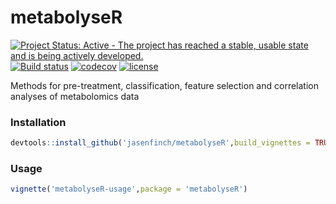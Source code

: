 # metabolyseR

[![Project Status: Active - The project has reached a stable, usable state and is being actively developed.](http://www.repostatus.org/badges/latest/active.svg)](http://www.repostatus.org/#active) [![Build status](https://travis-ci.org/jasenfinch/metabolyseR.svg?branch=master)](https://travis-ci.org/jasenfinch/metabolyseR) [![codecov](https://codecov.io/gh/jasenfinch/metabolyseR/branch/master/graph/badge.svg)](https://codecov.io/gh/jasenfinch/metabolyseR/branch/master) [![license](https://img.shields.io/badge/license-GNU%20GPL%20v3.0-blue.svg)](https://github.com/jasenfinch/metabolyseR/blob/master/DESCRIPTION) 

Methods for pre-treatment, classification, feature selection and correlation analyses of metabolomics data

### Installation

```r
devtools::install_github('jasenfinch/metabolyseR',build_vignettes = TRUE)
```

### Usage

```r
vignette('metabolyseR-usage',package = 'metabolyseR')
```
